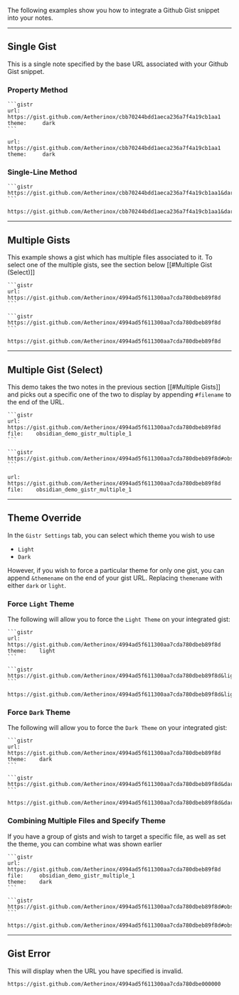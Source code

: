 The following examples show you how to integrate a Github Gist snippet into your notes.

---


## Single Gist
This is a single note specified by the base URL associated with your Github Gist snippet.

### Property Method

````
```gistr
url:       https://gist.github.com/Aetherinox/cbb70244bdd1aeca236a7f4a19cb1aa1
theme:     dark
```
````
```gistr
url:       https://gist.github.com/Aetherinox/cbb70244bdd1aeca236a7f4a19cb1aa1
theme:     dark
```


### Single-Line Method

````
```gistr
https://gist.github.com/Aetherinox/cbb70244bdd1aeca236a7f4a19cb1aa1&dark
```
````

```gistr
https://gist.github.com/Aetherinox/cbb70244bdd1aeca236a7f4a19cb1aa1&dark
```




---



## Multiple Gists
This example shows a gist which has multiple files associated to it. To select one of the multiple gists, see the section below [[#Multiple Gist (Select)]]


````
```gistr
url:    https://gist.github.com/Aetherinox/4994ad5f611300aa7cda780dbeb89f8d
```
````

````
```gistr
https://gist.github.com/Aetherinox/4994ad5f611300aa7cda780dbeb89f8d
```
````

```gistr
https://gist.github.com/Aetherinox/4994ad5f611300aa7cda780dbeb89f8d
```




---



## Multiple Gist (Select)
This demo takes the two notes in the previous section [[#Multiple Gists]] and picks out a specific one of the two to display by appending `#filename` to the end of the URL.



````
```gistr
url:     https://gist.github.com/Aetherinox/4994ad5f611300aa7cda780dbeb89f8d
file:    obsidian_demo_gistr_multiple_1
```
````

````
```gistr
https://gist.github.com/Aetherinox/4994ad5f611300aa7cda780dbeb89f8d#obsidian_demo_gistr_multiple_1
```
````

```gistr
url:     https://gist.github.com/Aetherinox/4994ad5f611300aa7cda780dbeb89f8d
file:    obsidian_demo_gistr_multiple_1
```




---



## Theme Override
In the `Gistr Settings` tab, you can select which theme you wish to use
- `Light`
- `Dark`

However, if you wish to force a particular theme for only one gist, you can append `&themename` on the end of your gist URL. Replacing `themename` with either `dark` or `light`.


### Force `Light` Theme
The following will allow you to force the `Light Theme` on your integrated gist:


````
```gistr
url:      https://gist.github.com/Aetherinox/4994ad5f611300aa7cda780dbeb89f8d
theme:    light
```
````

````
```gistr
https://gist.github.com/Aetherinox/4994ad5f611300aa7cda780dbeb89f8d&light
```
````

```gistr
https://gist.github.com/Aetherinox/4994ad5f611300aa7cda780dbeb89f8d&light
```


### Force `Dark` Theme
The following will allow you to force the `Dark Theme` on your integrated gist:


````
```gistr
url:      https://gist.github.com/Aetherinox/4994ad5f611300aa7cda780dbeb89f8d
theme:    dark
```
````

````
```gistr
https://gist.github.com/Aetherinox/4994ad5f611300aa7cda780dbeb89f8d&dark
```
````

```gistr
https://gist.github.com/Aetherinox/4994ad5f611300aa7cda780dbeb89f8d&dark
```



### Combining Multiple Files and Specify Theme
If you have a group of gists and wish to target a specific file, as well as set the theme, you can combine what was shown earlier


````
```gistr
url:      https://gist.github.com/Aetherinox/4994ad5f611300aa7cda780dbeb89f8d
file:     obsidian_demo_gistr_multiple_1
theme:    dark
```
````


````
```gistr
https://gist.github.com/Aetherinox/4994ad5f611300aa7cda780dbeb89f8d#obsidian_demo_gistr_multiple_1&dark
```
````

```gistr
https://gist.github.com/Aetherinox/4994ad5f611300aa7cda780dbeb89f8d#obsidian_demo_gistr_multiple_1&dark
```



---


## Gist Error
This will display when the URL you have specified is invalid.
```gistr
https://gist.github.com/Aetherinox/4994ad5f611300aa7cda780dbe000000
```

